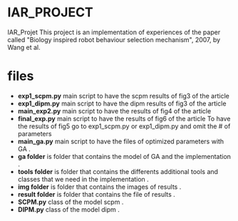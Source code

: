 # IAR_PROJECT
IAR_Projet  This project is an implementation of  experiences  of the paper called  "Biology inspired robot behaviour selection mechanism", 2007, by Wang et al.  
# files  
- **exp1_scpm.py** main script to have the scpm results of fig3 of the article
- **exp1_dipm.py** main script to have the dipm results of fig3 of the article
- **main_exp2.py** main script to have the  results of fig4 of the article
- **final_exp.py** main script to have the  results of fig6 of the article To have the results of fig5 go to exp1_scpm.py or exp1_dipm.py and omit the # of parameters
- **main_ga.py** main script to have the  files of optimized parameters  with GA .
- **ga folder** is folder that contains the model of GA and the implementation .
- **tools folder** is folder that contains the differents additional tools and classes that we need in the implementation .
- **img folder** is folder that contains the images of results .
- **result folder** is folder that contains the file of  results .
- **SCPM.py**  class of the model scpm .
- **DIPM.py**  class of the model dipm .
